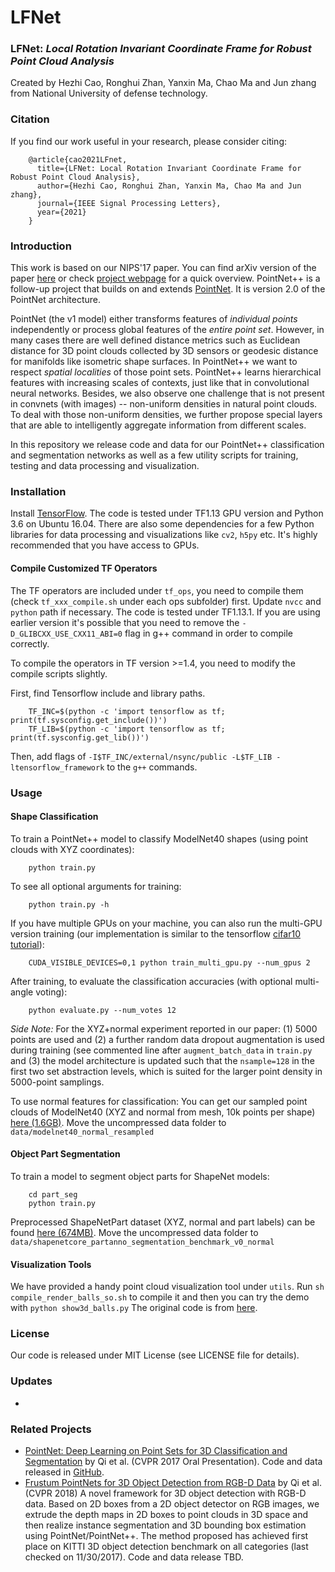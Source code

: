 # LFNet

### LFNet: *Local Rotation Invariant Coordinate Frame for Robust Point Cloud Analysis*

Created by Hezhi Cao, Ronghui Zhan, Yanxin Ma, Chao Ma and Jun zhang from National University of defense technology.

### Citation

If you find our work useful in your research, please consider citing:

```
    @article{cao2021LFnet,
      title={LFNet: Local Rotation Invariant Coordinate Frame for Robust Point Cloud Analysis},
      author={Hezhi Cao, Ronghui Zhan, Yanxin Ma, Chao Ma and Jun zhang},
      journal={IEEE Signal Processing Letters},
      year={2021}
    }
```

### Introduction

This work is based on our NIPS'17 paper. You can find arXiv version of the paper [here](https://arxiv.org/pdf/1706.02413.pdf) or check [project webpage](http://stanford.edu/~rqi/pointnet2) for a quick overview. PointNet++ is a follow-up project that builds on and extends [PointNet](https://github.com/charlesq34/pointnet). It is version 2.0 of the PointNet architecture.

PointNet (the v1 model) either transforms features of *individual points* independently or process global features of the *entire point set*. However, in many cases there are well defined distance metrics such as Euclidean distance for 3D point clouds collected by 3D sensors or geodesic distance for manifolds like isometric shape surfaces. In PointNet++ we want to respect *spatial localities* of those point sets. PointNet++ learns hierarchical features with increasing scales of contexts, just like that in convolutional neural networks. Besides, we also observe one challenge that is not present in convnets (with images) -- non-uniform densities in natural point clouds. To deal with those non-uniform densities, we further propose special layers that are able to intelligently aggregate information from different scales.

In this repository we release code and data for our PointNet++ classification and segmentation networks as well as a few utility scripts for training, testing and data processing and visualization.

### Installation

Install [TensorFlow](https://www.tensorflow.org/install/). The code is tested under TF1.13 GPU version and Python 3.6 on Ubuntu 16.04. There are also some dependencies for a few Python libraries for data processing and visualizations like `cv2`, `h5py` etc. It's highly recommended that you have access to GPUs.

#### Compile Customized TF Operators

The TF operators are included under `tf_ops`, you need to compile them (check `tf_xxx_compile.sh` under each ops subfolder) first. Update `nvcc` and `python` path if necessary. The code is tested under TF1.13.1. If you are using earlier version it's possible that you need to remove the `-D_GLIBCXX_USE_CXX11_ABI=0` flag in g++ command in order to compile correctly.

To compile the operators in TF version >=1.4, you need to modify the compile scripts slightly.

First, find Tensorflow include and library paths.

```
    TF_INC=$(python -c 'import tensorflow as tf; print(tf.sysconfig.get_include())')
    TF_LIB=$(python -c 'import tensorflow as tf; print(tf.sysconfig.get_lib())')
```

Then, add flags of `-I$TF_INC/external/nsync/public -L$TF_LIB -ltensorflow_framework` to the `g++` commands.

### Usage

#### Shape Classification

To train a PointNet++ model to classify ModelNet40 shapes (using point clouds with XYZ coordinates):

```
    python train.py
```

To see all optional arguments for training:

```
    python train.py -h
```

If you have multiple GPUs on your machine, you can also run the multi-GPU version training (our implementation is similar to the tensorflow [cifar10 tutorial](https://github.com/tensorflow/models/tree/master/tutorials/image/cifar10)):

```
    CUDA_VISIBLE_DEVICES=0,1 python train_multi_gpu.py --num_gpus 2
```

After training, to evaluate the classification accuracies (with optional multi-angle voting):

```
    python evaluate.py --num_votes 12 
```

*Side Note:* For the XYZ+normal experiment reported in our paper: (1) 5000 points are used and (2) a further random data dropout augmentation is used during training (see commented line after `augment_batch_data` in `train.py` and (3) the model architecture is updated such that the `nsample=128` in the first two set abstraction levels, which is suited for the larger point density in 5000-point samplings.

To use normal features for classification: You can get our sampled point clouds of ModelNet40 (XYZ and normal from mesh, 10k points per shape) [here (1.6GB)](https://shapenet.cs.stanford.edu/media/modelnet40_normal_resampled.zip). Move the uncompressed data folder to `data/modelnet40_normal_resampled`

#### Object Part Segmentation

To train a model to segment object parts for ShapeNet models:

```
    cd part_seg
    python train.py
```

Preprocessed ShapeNetPart dataset (XYZ, normal and part labels) can be found [here (674MB)](https://shapenet.cs.stanford.edu/media/shapenetcore_partanno_segmentation_benchmark_v0_normal.zip). Move the uncompressed data folder to `data/shapenetcore_partanno_segmentation_benchmark_v0_normal`

#### Visualization Tools

We have provided a handy point cloud visualization tool under `utils`. Run `sh compile_render_balls_so.sh` to compile it and then you can try the demo with `python show3d_balls.py` The original code is from [here](http://github.com/fanhqme/PointSetGeneration).

### License

Our code is released under MIT License (see LICENSE file for details).

### Updates

- 

### Related Projects

- [PointNet: Deep Learning on Point Sets for 3D Classification and Segmentation](http://stanford.edu/~rqi/pointnet) by Qi et al. (CVPR 2017 Oral Presentation). Code and data released in [GitHub](https://github.com/charlesq34/pointnet).
- [Frustum PointNets for 3D Object Detection from RGB-D Data](https://arxiv.org/abs/1711.08488) by Qi et al. (CVPR 2018) A novel framework for 3D object detection with RGB-D data. Based on 2D boxes from a 2D object detector on RGB images, we extrude the depth maps in 2D boxes to point clouds in 3D space and then realize instance segmentation and 3D bounding box estimation using PointNet/PointNet++. The method proposed has achieved first place on KITTI 3D object detection benchmark on all categories (last checked on 11/30/2017). Code and data release TBD.